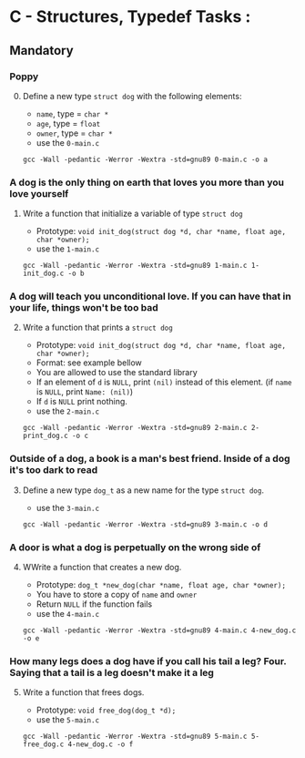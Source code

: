 # C - Structures, Typedef Tasks :

 
 


## Mandatory





### Poppy

0. Define a new type `struct dog` with the following elements:
    - `name`, type = `char *`
    - `age`, type = `float`
    - `owner`, type = `char *`
    - use the `0-main.c`

    ```{bash}
    gcc -Wall -pedantic -Werror -Wextra -std=gnu89 0-main.c -o a	
    ```


### A dog is the only thing on earth that loves you more than you love yourself

1. Write a function that initialize a variable of type `struct dog`
    - Prototype: `void init_dog(struct dog *d, char *name, float age, char *owner);`
    - use the `1-main.c`

    ```{bash}
    gcc -Wall -pedantic -Werror -Wextra -std=gnu89 1-main.c 1-init_dog.c -o b	
    ```


### A dog will teach you unconditional love. If you can have that in your life, things won't be too bad

2. Write a function that prints a `struct dog`
    - Prototype: `void init_dog(struct dog *d, char *name, float age, char *owner);`
    - Format: see example bellow
    - You are allowed to use the standard library
    - If an element of `d` is `NULL`, print `(nil)` instead of this element. (if `name` is `NULL`, print `Name: (nil)`)
    - If `d` is `NULL` print nothing.
    - use the `2-main.c`

    ```{bash}
    gcc -Wall -pedantic -Werror -Wextra -std=gnu89 2-main.c 2-print_dog.c -o c	
    ```


### Outside of a dog, a book is a man's best friend. Inside of a dog it's too dark to read

3. Define a new type `dog_t` as a new name for the type `struct dog`.
    - use the `3-main.c`

    ```{bash}
    gcc -Wall -pedantic -Werror -Wextra -std=gnu89 3-main.c -o d	
    ```


### A door is what a dog is perpetually on the wrong side of

4. WWrite a function that creates a new dog.
    - Prototype: `dog_t *new_dog(char *name, float age, char *owner);`
    - You have to store a copy of `name` and `owner`
    - Return `NULL` if the function fails
    - use the `4-main.c`

    ```{bash}
    gcc -Wall -pedantic -Werror -Wextra -std=gnu89 4-main.c 4-new_dog.c -o e	
    ```


### How many legs does a dog have if you call his tail a leg? Four. Saying that a tail is a leg doesn't make it a leg

5. Write a function that frees dogs.
    - Prototype: `void free_dog(dog_t *d);`
    - use the `5-main.c`

    ```{bash}
    gcc -Wall -pedantic -Werror -Wextra -std=gnu89 5-main.c 5-free_dog.c 4-new_dog.c -o f	
    ```

